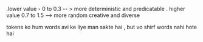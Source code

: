 


<!-- temperature is the parameter that controls the randomness of a language model outputs if affects how creative or deterministic the response are -->
.lower value  - 0 to 0.3 -- > more deterministic and predicatable 
. higher value  0.7 to 1.5 --> more random creative and diverse 


<!-- max_completion_tokens=10 -->
tokens ko hum words avi ke  liye man sakte hai , but vo shirf words nahi hote hai



<!--  gemini ka api free hai , yak time tak it is working fine  -->